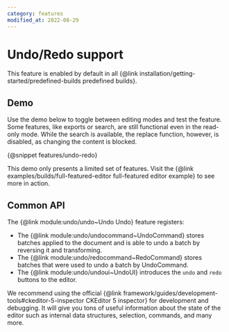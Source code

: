 ```yaml
---
category: features
modified_at: 2022-08-29
---
```


# Undo/Redo support


<info-box info>
	This feature is enabled by default in all {@link installation/getting-started/predefined-builds predefined builds}.
</info-box>

## Demo

Use the demo below to toggle between editing modes and test the feature. Some features, like exports or search, are still functional even in the read-only mode. While the search is available, the replace function, however, is disabled, as changing the content is blocked.

{@snippet features/undo-redo}

<info-box info>
	This demo only presents a limited set of features. Visit the {@link examples/builds/full-featured-editor full-featured editor example} to see more in action.
</info-box>

## Common API

The {@link module:undo/undo~Undo Undo} feature registers:

* The {@link module:undo/undocommand~UndoCommand} stores batches applied to the document and is able to undo a batch by reversing it and transforming.
* The {@link module:undo/redocommand~RedoCommand} stores batches that were used to undo a batch by UndoCommand.
* The {@link module:undo/undoui~UndoUI} introduces the `undo` and `redo` buttons to the editor.

<info-box>
	We recommend using the official {@link framework/guides/development-tools#ckeditor-5-inspector CKEditor 5 inspector} for development and debugging. It will give you tons of useful information about the state of the editor such as internal data structures, selection, commands, and many more.
</info-box>

